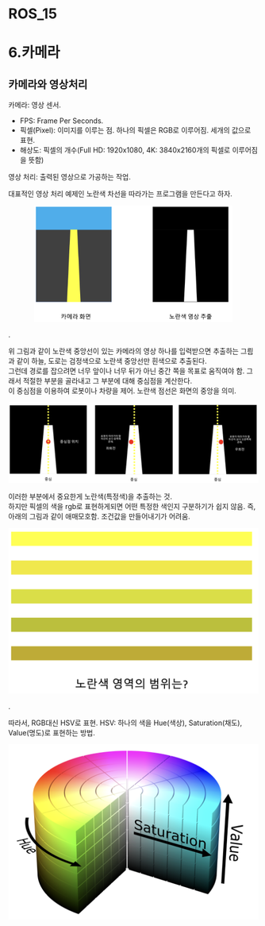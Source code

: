 ROS_15
======

# 6.카메라
## 카메라와 영상처리

카메라: 영상 센서.
  - FPS: Frame Per Seconds. 
  - 픽셀(Pixel): 이미지를 이루는 점. 하나의 픽셀은 RGB로 이루어짐. 세개의 값으로 표현. 
  - 해상도: 픽셀의 개수(Full HD: 1920x1080, 4K: 3840x2160개의 픽셀로 이루어짐을 뜻함)
 
영상 처리: 출력된 영상으로 가공하는 작업.

대표적인 영상 처리 예제인 노란색 차선을 따라가는 프로그램을 만든다고 하자. 

<p align="center"><img src = "../images/ros_yellow.png" width = "400"  title = "ros_yellow"></p>. 

위 그림과 같이 노란색 중앙선이 있는 카메라의 영상 하나를 입력받으면 추출하는 그릠과 같이 하늘, 도로는 검정색으로 노란색 중앙선만 흰색으로 추출된다.   
그런데 경로를 잡으려면 너무 앞이나 너무 뒤가 아닌 중간 쪽을 목표로 움직여야 함. 그래서 적절한 부분을 골라내고 그 부분에 대해 중심점을 계산한다.   
이 중심점을 이용하여 로봇이나 차량을 제어. 노란색 점선은 화면의 중앙을 의미. 
<p align="center"><img src = "../images/yellow_line.png" width = "800"  title = "yellow_line"></p> 


이러한 부분에서 중요한게 노란색(특정색)을 추출하는 것.  
하지만 픽셀의 색을 rgb로 표현하게되면 어떤 특정한 색인지 구분하기가 쉽지 않음. 
즉, 아래의 그림과 같이 애매모호함. 조건값을 만들어내기가 어려움. 
<p align="center"><img src = "../images/yellow.png" width = "600"  title = "yellow"></p>.

따라서, RGB대신 HSV로 표현. 
HSV: 하나의 색을 Hue(색상), Saturation(채도), Value(명도)로 표현하는 방법.  
<p align="center"><img src = "../images/hsv.png" width = "600"  title = "hsv"></p> 
